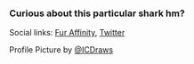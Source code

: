 ### Curious about this particular shark hm?
Social links:
[Fur Affinity](https://www.furaffinity.net/user/jososhark), [Twitter](https://twitter.com/JosoShark)


Profile Picture by [@ICDraws](https://twitter.com/ICDraws)
<!---
JosoShark/JosoShark is a ✨ special ✨ repository because its `README.md` (this file) appears on your GitHub profile.
You can click the Preview link to take a look at your changes.
--->
